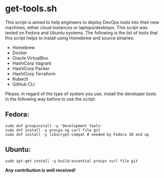 # get-tools.sh

This script is aimed to help engineers to deploy DevOps tools into their new machines, either cloud instances or laptops/desktops. This script was tested on Fedora and Ubuntu systems. The following is the list of tools that this script helps to install using Homebrew and source binaries:

 - Homebrew
 - Docker
 - Oracle VirtualBox
 - HashiCorp Vagrant
 - HashiCorp Packer
 - HashiCorp Terraform
 - Kubectl
 - GitHub CLI

 Please, in regard of the type of system you use, install the developer tools in the following way before to use the script:

## Fedora:
```console
sudo dnf groupinstall -y 'Development Tools'
sudo dnf install -y procps-ng curl file git
sudo dnf install -y libxcrypt-compat # needed by Fedora 30 and up
```

## Ubuntu:
```console
sudo apt-get install -y build-essential procps curl file git
```

**Any contribution is well received!**
